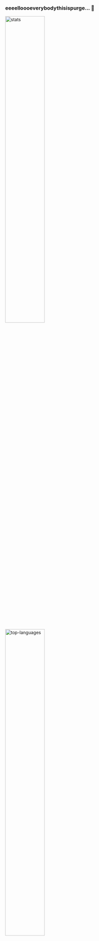 ### eeeelloooeverybodythisispurge... 👋

<div>
  <img src="https://github-readme-stats.vercel.app/api?username=Elliot-Evans-95&include_all_commits=true&count_private=true&custom_title=Stats" alt="stats" width="50%"/>
  <img src="https://github-readme-stats.vercel.app/api/top-langs/?username=Elliot-Evans-95&layout=compact" alt="top-languages" width="50%"/>
<div/>

- 🔭 I’m currently working as a Senior Software Engineer at a Startup
- 🌱 I’m currently learning Go
- 👯 I’m looking to collaborate with anyone who knows about web-audio
- 🤔 I’m looking for help with terraform & kubernetes
- 💬 Ask me anything
- 📫 How to reach me:
  - Write a letter
  - Buy racing pigeon
  - Send letter via pigeon
- ⚡ Fun fact: I am an avid music producer who never releases music 😂
